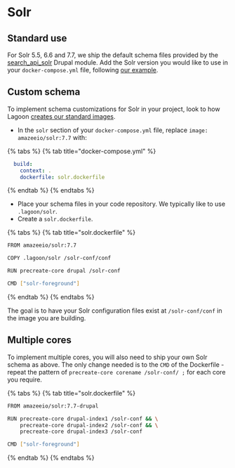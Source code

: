 # Solr

## Standard use

For Solr 5.5, 6.6 and 7.7, we ship the default schema files provided by the [search\_api\_solr](https://www.drupal.org/project/search_api_solr) Drupal module. Add the Solr version you would like to use in your `docker-compose.yml` file, following [our example](https://github.com/amazeeio/drupal-example-simple/blob/63b3fc613260d5192b7e2dd0167c6fc85d8d9162/docker-compose.yml#L110).

## Custom schema

To implement schema customizations for Solr in your project, look to how Lagoon [creates our standard images](https://github.com/uselagoon/lagoon-images/blob/main/images/solr-drupal/7.7.Dockerfile).

* In the `solr` section of your `docker-compose.yml` file, replace `image: amazeeio/solr:7.7` with:

{% tabs %}
{% tab title="docker-compose.yml" %}
```yaml
  build:
    context: .
    dockerfile: solr.dockerfile
```
{% endtab %}
{% endtabs %}

* Place your schema files in your code repository. We typically like to use `.lagoon/solr`.
* Create a `solr.dockerfile`.

{% tabs %}
{% tab title="solr.dockerfile" %}
```bash
FROM amazeeio/solr:7.7

COPY .lagoon/solr /solr-conf/conf

RUN precreate-core drupal /solr-conf

CMD ["solr-foreground"]
```
{% endtab %}
{% endtabs %}

The goal is to have your Solr configuration files exist at `/solr-conf/conf` in the image you are building.

## Multiple cores

To implement multiple cores, you will also need to ship your own Solr schema as above. The only change needed is to the `CMD` of the Dockerfile - repeat the pattern of `precreate-core corename /solr-conf/ ;` for each core you require.

{% tabs %}
{% tab title="solr.dockerfile" %}
```bash
FROM amazeeio/solr:7.7-drupal

RUN precreate-core drupal-index1 /solr-conf && \
    precreate-core drupal-index2 /solr-conf && \
    precreate-core drupal-index3 /solr-conf

CMD ["solr-foreground"]
```
{% endtab %}
{% endtabs %}

